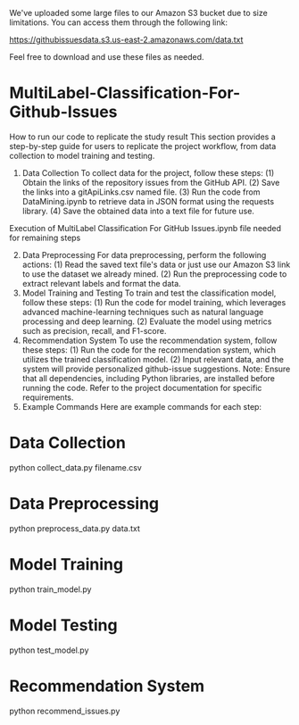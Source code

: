 We've uploaded some large files to our Amazon S3 bucket due to size limitations. You can access them through the following link:

https://githubissuesdata.s3.us-east-2.amazonaws.com/data.txt

Feel free to download and use these files as needed.

# MultiLabel-Classification-For-Github-Issues

How to run our code to replicate the study result
This section provides a step-by-step guide for users to replicate the project workflow, from data 
collection to model training and testing.
1. Data Collection
To collect data for the project, follow these steps:
(1) Obtain the links of the repository issues from the GitHub API.
(2) Save the links into a gitApiLinks.csv named file.
(3) Run the code from DataMining.ipynb to retrieve data in JSON format using the requests library.
(4) Save the obtained data into a text file for future use.

Execution of MultiLabel Classification For GitHub Issues.ipynb file needed for remaining steps

2. Data Preprocessing
For data preprocessing, perform the following actions:
(1) Read the saved text file's data or just use our Amazon S3 link to use the dataset we already mined.
(2) Run the preprocessing code to extract relevant labels and format the data.
3. Model Training and Testing
To train and test the classification model, follow these steps:
(1) Run the code for model training, which leverages advanced machine-learning techniques 
such as natural language processing and deep learning.
(2) Evaluate the model using metrics such as precision, recall, and F1-score.
4. Recommendation System
To use the recommendation system, follow these steps:
(1) Run the code for the recommendation system, which utilizes the trained classification model.
(2) Input relevant data, and the system will provide personalized github-issue suggestions.
Note: Ensure that all dependencies, including Python libraries, are installed before running the 
code. Refer to the project documentation for specific requirements.
5. Example Commands
Here are example commands for each step:
# Data Collection
python collect_data.py filename.csv
# Data Preprocessing
python preprocess_data.py data.txt
# Model Training
python train_model.py
# Model Testing
python test_model.py
# Recommendation System
python recommend_issues.py
